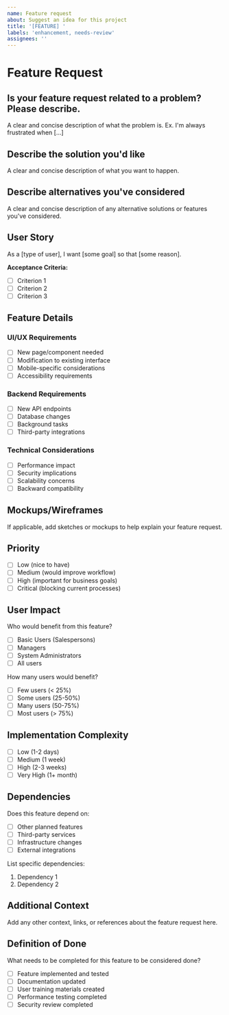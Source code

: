 ```yaml
---
name: Feature request
about: Suggest an idea for this project
title: '[FEATURE] '
labels: 'enhancement, needs-review'
assignees: ''
---
```


# Feature Request

## Is your feature request related to a problem? Please describe.

A clear and concise description of what the problem is. Ex. I'm always frustrated when [...]

## Describe the solution you'd like

A clear and concise description of what you want to happen.

## Describe alternatives you've considered

A clear and concise description of any alternative solutions or features you've considered.

## User Story

As a [type of user], I want [some goal] so that [some reason].

**Acceptance Criteria:**
- [ ] Criterion 1
- [ ] Criterion 2
- [ ] Criterion 3

## Feature Details

### UI/UX Requirements
- [ ] New page/component needed
- [ ] Modification to existing interface
- [ ] Mobile-specific considerations
- [ ] Accessibility requirements

### Backend Requirements
- [ ] New API endpoints
- [ ] Database changes
- [ ] Background tasks
- [ ] Third-party integrations

### Technical Considerations
- [ ] Performance impact
- [ ] Security implications
- [ ] Scalability concerns
- [ ] Backward compatibility

## Mockups/Wireframes

If applicable, add sketches or mockups to help explain your feature request.

## Priority

- [ ] Low (nice to have)
- [ ] Medium (would improve workflow)
- [ ] High (important for business goals)
- [ ] Critical (blocking current processes)

## User Impact

Who would benefit from this feature?
- [ ] Basic Users (Salespersons)
- [ ] Managers
- [ ] System Administrators
- [ ] All users

How many users would benefit?
- [ ] Few users (< 25%)
- [ ] Some users (25-50%)
- [ ] Many users (50-75%)
- [ ] Most users (> 75%)

## Implementation Complexity

- [ ] Low (1-2 days)
- [ ] Medium (1 week)
- [ ] High (2-3 weeks)
- [ ] Very High (1+ month)

## Dependencies

Does this feature depend on:
- [ ] Other planned features
- [ ] Third-party services
- [ ] Infrastructure changes
- [ ] External integrations

List specific dependencies:
1. Dependency 1
2. Dependency 2

## Additional Context

Add any other context, links, or references about the feature request here.

## Definition of Done

What needs to be completed for this feature to be considered done?
- [ ] Feature implemented and tested
- [ ] Documentation updated
- [ ] User training materials created
- [ ] Performance testing completed
- [ ] Security review completed 